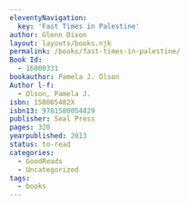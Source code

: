 ```yaml
---
eleventyNavigation:
  key: 'Fast Times in Palestine'
author: Glenn Dixon
layout: layouts/books.njk
permalink: /books/fast-times-in-palestine/
Book Id:
  - 16000331
bookauthor: Pamela J. Olson
Author l-f:
  - Olson, Pamela J.
isbn: 158005482X
isbn13: 9781580054829
publisher: Seal Press
pages: 320
yearpublished: 2013
status: to-read
categories:
  - GoodReads
  - Uncategorized
tags:
  - books
---
```

